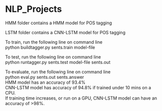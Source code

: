 # NLP_Projects

HMM folder contains a HMM model for POS tagging <br/>

LSTM folder contains a CNN-LSTM model for POS tagging <br/>

To train, run the following line on command line <br/>
python buildtagger.py sents.train model-file

To test, run the following line on command line <br/>
python runtagger.py sents.test model-file sents.out

To evaluate, run the following line on command line <br/>
python eval.py sents.out sents.answer
<br/>
HMM model has an accuracy of 93.4% <br/>
CNN-LSTM model has accuracy of 94.8% if trained under 10 mins on a CPU. <br/>
If training time increases, or run on a GPU, CNN-LSTM model can have an accuracy of >98%.
